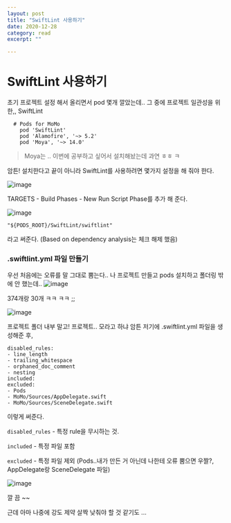 ```yaml
---
layout: post
title: "SwiftLint 사용하기" 
date: 2020-12-28
category: read 
excerpt: ""

---
```


# SwiftLint 사용하기

초기 프로젝트 설정 해서 올리면서 pod 몇개 깔았는데.. 그 중에 프로젝트 일관성을 위한,, SwiftLint

```
  # Pods for MoMo
	pod 'SwiftLint'
	pod 'Alamofire', '~> 5.2'
	pod 'Moya', '~> 14.0'
```

> Moya는 .. 이번에 공부하고 싶어서 설치해놨는데 과연 ㅎㅎ ㅋ

암튼! 설치한다고 끝이 아니라 SwiftLint를 사용하려면 몇가지 설정을 해 줘야 한다.

![image](https://user-images.githubusercontent.com/28949235/103266195-64622900-49f2-11eb-95f3-036db50246bf.png)

TARGETS - Build Phases - New Run Script Phase를 추가 해 준다.

![image](https://user-images.githubusercontent.com/28949235/103266202-6c21cd80-49f2-11eb-855a-3f92819057ba.png)

```
"${PODS_ROOT}/SwiftLint/swiftlint"
```

라고 써준다. (Based on dependency analysis는 체크 해제 했음)

### .swiftlint.yml 파일 만들기

우선 처음에는 오류를 말 그대로 뿜는다.. 나 프로젝트 만들고 pods 설치하고 폴더링 밖에 안 했는데..
![image](https://user-images.githubusercontent.com/28949235/103266389-d33f8200-49f2-11eb-84c9-716590e78a39.png)

374개랑 30개 ㅋㅋ ㅋㅋ ;;

![image](https://user-images.githubusercontent.com/28949235/103266417-e0f50780-49f2-11eb-98ec-09d53f211312.png)

프로젝트 폴더 내부 말고! 프로젝트.. 모라고 하냐 암튼 저기에 .swiftlint.yml 파일을 생성해준 후,

```
disabled_rules:
- line_length
- trailing_whitespace
- orphaned_doc_comment
- nesting
included:
excluded:
- Pods
- MoMo/Sources/AppDelegate.swift
- MoMo/Sources/SceneDelegate.swift
```

이렇게 써준다.

`disabled_rules` - 특정 rule을 무시하는 것.

`included` - 특정 파일 포함

`excluded` - 특정 파일 제외 
	(Pods..내가 만든 거 아닌데 나한테 오류 뿜으면 우짤?, AppDelegate랑 SceneDelegate 파일)

![image](https://user-images.githubusercontent.com/28949235/103266586-42b57180-49f3-11eb-81e0-21145db94efc.png)

깔 끔 ~~

근데 아마 나중에 강도 제약 살짝 낮춰야 할 것 같기도 ...